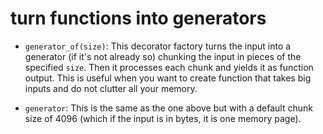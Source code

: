 # turn functions into generators

  - `generator_of(size)`: This decorator factory turns the input into a
      generator (if it's not already so) chunking the input in pieces of the
      specified `size`. Then it processes each chunk and yields it as function
      output. This is useful when you want to create function that takes big
      inputs and do not clutter all your memory.

  - `generator`: This is the same as the one above but with a default chunk
      size of 4096 (which if the input is in bytes, it is one memory page).
